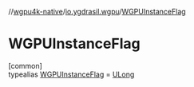 //[wgpu4k-native](../../../index.md)/[io.ygdrasil.wgpu](../index.md)/[WGPUInstanceFlag](index.md)

# WGPUInstanceFlag

[common]\
typealias [WGPUInstanceFlag](index.md) = [ULong](https://kotlinlang.org/api/core/kotlin-stdlib/kotlin/-u-long/index.html)